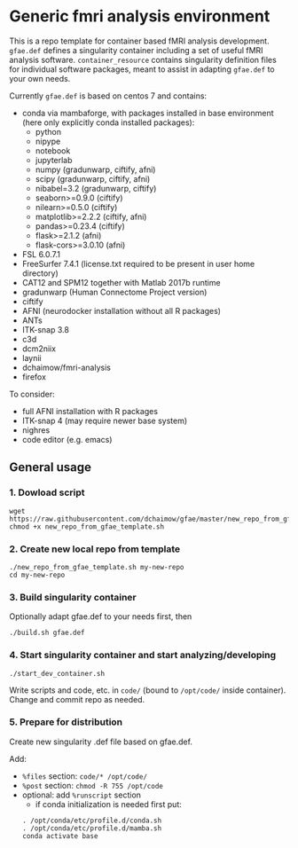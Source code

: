 # Generic fmri analysis environment
This is a repo template for container based fMRI analysis development. `gfae.def` defines a singularity container including a set of useful fMRI analysis software. `container_resource` contains singularity definition files for individual software packages, meant to assist in adapting `gfae.def` to your own needs.

Currently `gfae.def` is based on centos 7 and contains:
* conda via mambaforge, with packages installed in base environment (here only explicitly conda installed packages):
  * python
  * nipype
  * notebook
  * jupyterlab
  * numpy (gradunwarp, ciftify, afni)
  * scipy (gradunwarp, ciftify, afni)
  * nibabel=3.2 (gradunwarp, ciftify)
  * seaborn>=0.9.0 (ciftify)
  * nilearn>=0.5.0 (ciftify)
  * matplotlib>=2.2.2 (ciftify, afni)
  * pandas>=0.23.4 (ciftify)
  * flask>=2.1.2 (afni)
  * flask-cors>=3.0.10 (afni)
* FSL 6.0.7.1
* FreeSurfer 7.4.1 (license.txt required to be present in user home directory)
* CAT12 and SPM12 together with Matlab 2017b runtime
* gradunwarp (Human Connectome Project version)
* ciftify
* AFNI (neurodocker installation without all R packages)
* ANTs
* ITK-snap 3.8
* c3d
* dcm2niix
* laynii
* dchaimow/fmri-analysis
* firefox

To consider:
* full AFNI installation with R packages
* ITK-snap 4 (may require newer base system)
* nighres
* code editor (e.g. emacs)

## General usage
### 1. Dowload script
```
wget https://raw.githubusercontent.com/dchaimow/gfae/master/new_repo_from_gfae_template.sh
chmod +x new_repo_from_gfae_template.sh
```

### 2. Create new local repo from template
```
./new_repo_from_gfae_template.sh my-new-repo
cd my-new-repo
```

### 3. Build singularity container
Optionally adapt gfae.def to your needs first, then
```
./build.sh gfae.def
```

### 4. Start singularity container and start analyzing/developing
```
./start_dev_container.sh
```

Write scripts and code, etc. in `code/` (bound to `/opt/code/` inside container). Change and commit repo as needed.

### 5. Prepare for distribution
Create new singularity .def file based on gfae.def.

Add:
* `%files` section: `code/* /opt/code/`
* `%post` section: `chmod -R 755 /opt/code`  
* optional: add `%runscript` section
  * if conda initialization is needed first put:
   ```
   . /opt/conda/etc/profile.d/conda.sh
   . /opt/conda/etc/profile.d/mamba.sh
   conda activate base
   ```
 
